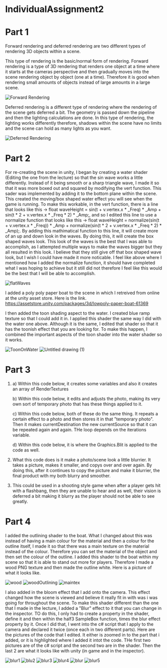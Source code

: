 # IndividualAssignment2
 

 # Part 1
 Forward rendering and deferred rendering are two different types of rendering 3D objects within a scene. 
 
 This type of rendering is the basic/normal form of rendering. Forward rendering is a type of 3D rendering that renders one object at a time where it starts at the cameras perspective and then gradually moves into the scene rendering object by object (one at a time). Therefore it is good when rendering small amounts of objects instead of large amounts in a large scene. 
 
![Forward Rendering](https://user-images.githubusercontent.com/122996304/228629727-146f455e-9dd0-4878-b4a2-d4ffe1e88bda.PNG)


 Deferred rendering is a different type of rendering where the rendering of the scene gets deferred a bit. The geometry is passed down the pipeline and then the lighting calculations are done. In this type of rendering, the lighting works differently therefore, shadows within the scene have no limits and the scene can hold as many lights as you want. 

![Deferred Rendering](https://user-images.githubusercontent.com/122996304/228630140-ce1b205d-94ac-4d4f-8469-c5c3d4c00a4a.png)

 # Part 2

 For re-creating the scene in unity, I began by creating a water shader (Editing the one from the lecture) so that the sin wave works a little differently. Instead of it being smooth or a sharp triangle wave, I made it so that it was more boxed out and squared by modifying the vert function. This sader was implemented by adding it to the bottom plane within the scene. This created the moving/box shaped water effect you will see when the game is running. To make this workable, in the vert function, there is a line that looks like this -> float waveHeight = sin(t + v.vertex.x * _Freq) * _Amp + sin(t * 2 + v.vertex.x * _Freq * 2) * _Amp;, and so I edited this line to use a normalize function that looks like this -> float waveHeight = normalize(sin(t + v.vertex.x * _Freq)) * _Amp + normalize(sin(t * 2 + v.vertex.x * _Freq * 2) * _Amp);. By adding this mathimatical function to this line, it will create more of an up and down look in the waves. By doing this, it will create the box shaped waves look. This look of the waves is the best that I was able to accomplish, as I attempted multiple ways to make the waves bigger but they all resulted in this look. I believe that they still give off that box shaped wave look, but I wish I could have made it more noticable. I feel like above where I mentioned how I added the normalize function, it should have completed what I was hoping to achieve but it still did not therefore I feel like this would be the best that I will be able to accomplish. 



![flatWaves](https://user-images.githubusercontent.com/122996304/228300795-bc2dc217-50c2-4852-98e9-887bc524a43e.PNG)

 I added a poly poly paper boat to the scene in which I retreived from online at the unity asset store. Here is the link. https://assetstore.unity.com/packages/3d/lowpoly-paper-boat-61369
 
I then added the toon shading aspect to the water. I created blue ramp texture so that I could add it in. I applied this shader the same way I did with the water one above. Although it is the same, I edited that shader so that it has the toonish effect that you are looking for. To make this happen, I combined the important aspects of the toon shader into the water shader so it works.

![ToonOnWater](https://user-images.githubusercontent.com/122996304/228308960-0d974294-7cdb-4fad-a721-ece3dc2aa7d3.PNG)
![Untitled drawing (1)](https://user-images.githubusercontent.com/122996304/228309256-31f0d5cf-1e5a-4314-bffd-b2a8912e8742.png)

 # Part 3

1. a) Within this code below, it creates some variables and also it creates an array of RenderTextures


    b) Within this code below, it edits and adjusts the photo, making its very own sort of temporary photo that has these things applied to it. 


    c) Within this code below, both of these do the same thing. It repeats a certain effect to a photo and then stores it in that "temporary photo". Then it makes currentDestination the new currentSource so that it can be repeated again and again. THe loop depends on the iterations variable. 

    d) Within this code below, it is where the Graphics.Blit is applied to the code as well.



2. What this code does is it make a photo/scene look a little blurrier. It takes a picture, makes it smaller, and copys over and over again. By doing this, after it continues to copy the picture and make it blurrier, the final product with my both blurry and smoother. 
3. This could be used in a shooting style game when after a player gets hit with a flashbang, then they are unable to hear and as well, their vision is deferred a bit making it blurry as the player should not be able to see greatly. 

# Part 4 

 I added the outlining shader to the boat. What I changed about this was instead of having a main colour for the material and then a colour for the outline itself, I made it so that there was a main texture on the material instead of the colour. Therefore you can set the material of the object and then set the colour of the outline. I added this shader to the boat within my scene so that it is able to stand out more for players. Therefore I made a wood PNG texture and then made the outline white. Here is a picture of what it looks like. 

![wood](https://user-images.githubusercontent.com/122996304/228679183-6b6cf4ed-b3cd-4bc0-88f1-64a5b37ecfdb.PNG)
![woodOutlining](https://user-images.githubusercontent.com/122996304/228679209-559b6b3b-e37d-4b25-9a16-7f8b268a1393.PNG)
![maintex](https://user-images.githubusercontent.com/122996304/228691855-3620720c-26ad-4a0d-a1c3-cb3517c8151e.PNG)


 I also added in the bloom effect that I add onto the camera. This effect changed how the scene is viewed and believe it really fit in with was i was going for throughout the scene. To make this shader different than the one that I made in the lecture, I added a "Blur" effect to it that you can change in the inspector. TO do this, I only had to create a property in the shader, define it and then within the half3 SampleBox function, times the blur effect property by it. Once I did that, I went into the c# script that I apply to the camera and declared it twice (once each in two different parts). Here are the pictures of the code that I edited. It either is zoomed in to the part that i added, or it is highlighted where I added it intot the code. THe first two pictures are of the c# script and the second two are in the shader. Then the last 2 are what it looks like with unity (in game and in the inspector).

![blur1](https://user-images.githubusercontent.com/122996304/228691679-a2273dbc-4efd-466a-88aa-35507441d3bd.PNG)
![blu2](https://user-images.githubusercontent.com/122996304/228691681-93260c63-43d9-4e5a-8842-be4fdc165f55.PNG)
![blur3](https://user-images.githubusercontent.com/122996304/228691682-64a42d51-a8bc-4e63-9e5d-31f7d9af9046.PNG)
![blur4](https://user-images.githubusercontent.com/122996304/228691683-6c3ab506-c7f0-44aa-9dbe-4e60fafd1bac.PNG)
![blur](https://user-images.githubusercontent.com/122996304/228692304-2ca27bb4-1c96-4e25-af27-8c3d9175dd9a.PNG)
![blur5](https://user-images.githubusercontent.com/122996304/228692307-dd4da1ff-478d-4691-9d19-3e557e48cf96.PNG)



